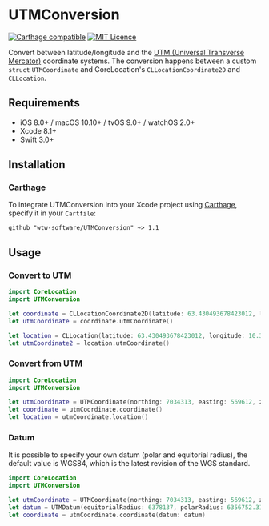 # UTMConversion
[![Carthage compatible](https://img.shields.io/badge/Carthage-compatible-4BC51D.svg?style=flat)](https://github.com/Carthage/Carthage)
[![MIT Licence](https://badges.frapsoft.com/os/mit/mit.svg?v=103)](https://opensource.org/licenses/mit-license.php)

Convert between latitude/longitude and the [UTM (Universal Transverse Mercator)](https://en.wikipedia.org/wiki/Universal_Transverse_Mercator_coordinate_system) coordinate systems. The conversion happens between a custom `struct` `UTMCoordinate` and CoreLocation's `CLLocationCoordinate2D` and `CLLocation`. 

## Requirements

- iOS 8.0+ / macOS 10.10+ / tvOS 9.0+ / watchOS 2.0+
- Xcode 8.1+
- Swift 3.0+

## Installation
### Carthage

To integrate UTMConversion into your Xcode project using [Carthage](https://github.com/Carthage/Carthage), specify it in your `Cartfile`:

```ogdl
github "wtw-software/UTMConversion" ~> 1.1
```

## Usage
### Convert to UTM

```swift
import CoreLocation
import UTMConversion

let coordinate = CLLocationCoordinate2D(latitude: 63.430493678423012, longitude: 10.394966844991798)
let utmCoordinate = coordinate.utmCoordinate()

let location = CLLocation(latitude: 63.430493678423012, longitude: 10.394966844991798)
let utmCoordinate2 = location.utmCoordinate()
```

### Convert from UTM

```swift
import CoreLocation
import UTMConversion

let utmCoordinate = UTMCoordinate(northing: 7034313, easting: 569612, zone: 32, hemisphere: .northern)
let coordinate = utmCoordinate.coordinate()
let location = utmCoordinate.location()
```

### Datum

It is possible to specify your own datum (polar and equitorial radius), the default value is WGS84, which is the latest revision of the WGS standard.

```swift
import CoreLocation
import UTMConversion

let utmCoordinate = UTMCoordinate(northing: 7034313, easting: 569612, zone: 32, hemisphere: .northern)
let datum = UTMDatum(equitorialRadius: 6378137, polarRadius: 6356752.3142)
let coordinate = utmCoordinate.coordinate(datum: datum)
```
